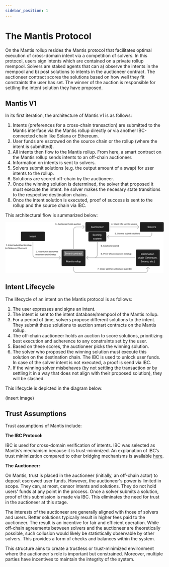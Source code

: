 ```yaml
---
sidebar_position: 1
---
```

# The Mantis Protocol

On the Mantis rollup resides the Mantis protocol that facilitates optimal execution of cross-domain intent via a competition of solvers. In this protocol, users sign intents which are contained on a private rollup mempool. Solvers are staked agents that can a) observe the intents in the mempool and b) post solutions to intents in the auctioneer contract. The auctioneer contract scores the solutions based on how well they fit constraints the user has set. The winner of the auction is responsible for settling the intent solution they have proposed.

## Mantis V1

In its first iteration, the architecture of Mantis v1 is as follows:

1. Intents (preferences for a cross-chain transaction) are submitted to the Mantis interface via the Mantis rollup directly or via another IBC-connected chain like Solana or Ethereum.
2. User funds are escrowed on the source chain or the rollup (where the intent is submitted).
3. All intents then flow to the Mantis rollup. From here, a smart contract on the Mantis rollup sends intents to an off-chain auctioneer.
4. Information on intents is sent to solvers.
5. Solvers submit solutions (e.g. the output amount of a swap) for user intents to the rollup.
6. Solutions are scored off-chain by the auctioneer.
7. Once the winning solution is determined, the solver that proposed it must execute the intent. he solver makes the necesary state transitions to the respective destination chains.
8. Once the intent solution is executed, proof of success is sent to the rollup and the source chain via IBC.

This architectural flow is summarized below:

![mantis](../protocol/protocol.png)
## Intent Lifecycle

The lifecycle of an intent on the Mantis protocol is as follows:

1. The user expresses and signs an intent.
2. The intent is sent to the intent database/mempool of the Mantis rollup.
3. For a period of time, solvers propose different solutions to the intent. They submit these solutions to auction smart contracts on the Mantis rollup.
4. The off-chain auctioneer holds an auction to score solutions, prioritizing best execution and adherence to any constraints set by the user.
5. Based on these scores, the auctioneer picks the winning solution.
6. The solver who proposed the winning solution must execute this solution on the destination chain. The IBC is used to unlock user funds. In case of the solver intent is not executed, a proof is send via IBC.
7. If the winning solver misbehaves (by not settling the transaction or by settling it in a way that does not align with their proposed solution), they will be slashed.

This lifecycle is depicted in the diagram below:

(insert image)

## Trust Assumptions

Trust assumptions of Mantis include:

**The IBC Protocol:**

IBC is used for cross-domain verification of intents. IBC was selected as Mantis’s mechanism because it is trust-minimized. An explanation of IBC’s trust minimization compared to other bridging mechanisms is available [here](https://medium.com/@Picasso_Network/ibc-as-the-end-game-of-bridging-a-comparison-analysis-on-trust-dcc01e0d9377).

**The Auctioneer:**

On Mantis, trust is placed in the auctioneer (initially, an off-chain actor) to deposit escrowed user funds. However, the auctioneer's power is limited in scope. They can, at most, censor intents and solutions. They do not hold users' funds at any point in the process. Once a solver submits a solution, proof of this submission is made via IBC. This eliminates the need for trust in the auctioneer at this stage.

The interests of the auctioneer are generally aligned with those of solvers and users. Better solutions typically result in higher fees paid to the auctioneer. The result is an incentive for fair and efficient operation. While off-chain agreements between solvers and the auctioneer are theoretically possible, such collusion would likely be statistically observable by other solvers. This provides a form of checks and balances within the system.

This structure aims to create a trustless or trust-minimized environment where the auctioneer's role is important but constrained. Moreover, multiple parties have incentives to maintain the integrity of the system.
